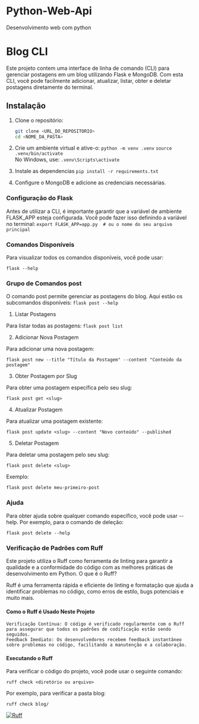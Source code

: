 # Python-Web-Api
Desenvolvimento web com python 


# Blog CLI

Este projeto contem uma interface de linha de comando (CLI) para gerenciar postagens em um blog utilizando Flask e MongoDB. 
Com esta CLI, você pode facilmente adicionar, atualizar, listar, obter e deletar postagens diretamente do terminal.

## Instalação

1. Clone o repositório:
   ```bash
   git clone <URL_DO_REPOSITORIO>
   cd <NOME_DA_PASTA>

2. Crie um ambiente virtual e ative-o:
`python -m venv .venv`
`source .venv/bin/activate`  
No Windows, use: `.venv\Scripts\activate`

3. Instale as dependencias
```pip install -r requirements.txt```

4. Configure o MongoDB e adicione as credenciais necessárias.

### Configuração do Flask

Antes de utilizar a CLI, é importante garantir que a variável de ambiente FLASK_APP esteja configurada. 
Você pode fazer isso definindo a variável no terminal:
```export FLASK_APP=app.py  # ou o nome do seu arquivo principal```

### Comandos Disponíveis

Para visualizar todos os comandos disponíveis, você pode usar:

`flask --help`

### Grupo de Comandos post

O comando post permite gerenciar as postagens do blog. Aqui estão os subcomandos disponíveis:
`flask post --help`

1. Listar Postagens

Para listar todas as postagens:
`flask post list`

2. Adicionar Nova Postagem

Para adicionar uma nova postagem:

`flask post new --title "Título da Postagem" --content "Conteúdo da postagem"`

3. Obter Postagem por Slug

Para obter uma postagem específica pelo seu slug:

`flask post get <slug>`


4. Atualizar Postagem

Para atualizar uma postagem existente:

`flask post update <slug> --content "Novo conteúdo" --published`

5. Deletar Postagem

Para deletar uma postagem pelo seu slug:

`flask post delete <slug>`

Exemplo:

`flask post delete meu-primeiro-post`

### Ajuda

Para obter ajuda sobre qualquer comando específico, você pode usar --help. 
Por exemplo, para o comando de deleção:

`flask post delete --help`


### Verificação de Padrões com Ruff

Este projeto utiliza o Ruff como ferramenta de linting para garantir a qualidade e a conformidade do código com as melhores práticas de desenvolvimento em Python.
O que é o Ruff?

Ruff é uma ferramenta rápida e eficiente de linting e formatação que ajuda a identificar problemas no código, como erros de estilo, bugs potenciais e muito mais.
#### Como o Ruff é Usado Neste Projeto

    Verificação Contínua: O código é verificado regularmente com o Ruff para assegurar que todos os padrões de codificação estão sendo seguidos.
    Feedback Imediato: Os desenvolvedores recebem feedback instantâneo sobre problemas no código, facilitando a manutenção e a colaboração.

#### Executando o Ruff

Para verificar o código do projeto, você pode usar o seguinte comando:


`ruff check <diretório ou arquivo>`

Por exemplo, para verificar a pasta blog:


`ruff check blog/`



[![Ruff](https://img.shields.io/endpoint?url=https://raw.githubusercontent.com/astral-sh/ruff/main/assets/badge/v2.json)](https://github.com/astral-sh/ruff)

